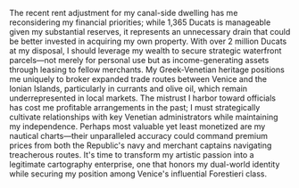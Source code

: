 The recent rent adjustment for my canal-side dwelling has me reconsidering my financial priorities; while 1,365 Ducats is manageable given my substantial reserves, it represents an unnecessary drain that could be better invested in acquiring my own property. With over 2 million Ducats at my disposal, I should leverage my wealth to secure strategic waterfront parcels—not merely for personal use but as income-generating assets through leasing to fellow merchants. My Greek-Venetian heritage positions me uniquely to broker expanded trade routes between Venice and the Ionian Islands, particularly in currants and olive oil, which remain underrepresented in local markets. The mistrust I harbor toward officials has cost me profitable arrangements in the past; I must strategically cultivate relationships with key Venetian administrators while maintaining my independence. Perhaps most valuable yet least monetized are my nautical charts—their unparalleled accuracy could command premium prices from both the Republic's navy and merchant captains navigating treacherous routes. It's time to transform my artistic passion into a legitimate cartography enterprise, one that honors my dual-world identity while securing my position among Venice's influential Forestieri class.
